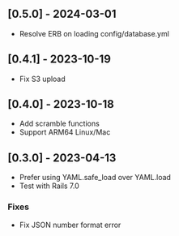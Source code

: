 ## [0.5.0] - 2024-03-01

- Resolve ERB on loading config/database.yml

## [0.4.1] - 2023-10-19

- Fix S3 upload

## [0.4.0] - 2023-10-18

- Add scramble functions
- Support ARM64 Linux/Mac

## [0.3.0] - 2023-04-13

- Prefer using YAML.safe_load over YAML.load
- Test with Rails 7.0

### Fixes

- Fix JSON number format error
